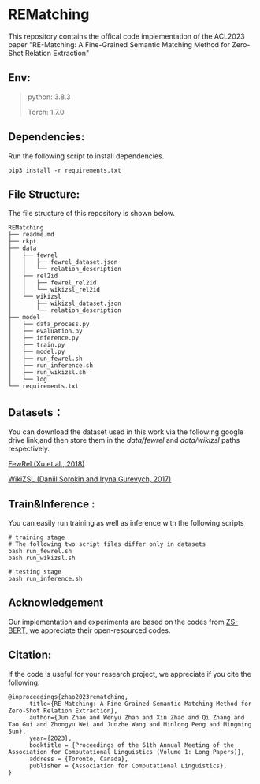 # REMatching

This repository contains the offical code implementation of the ACL2023 paper "RE-Matching: A Fine-Grained Semantic Matching Method for Zero-Shot Relation Extraction"

## Env:

> python: 3.8.3
> 
> Torch: 1.7.0

## Dependencies:

Run the following script to install dependencies.

```
pip3 install -r requirements.txt
```

## File Structure:

The file structure of this repository is shown below.

```
REMatching
├── readme.md
├── ckpt
├── data
│   ├── fewrel
│   │   ├── fewrel_dataset.json
│   │   └── relation_description
│   ├── rel2id
│   │   ├── fewrel_rel2id
│   │   └── wikizsl_rel2id
│   └── wikizsl
│       ├── wikizsl_dataset.json
│       └── relation_description
├── model
│   ├── data_process.py
│   ├── evaluation.py
│   ├── inference.py
│   ├── train.py
│   ├── model.py
│   ├── run_fewrel.sh
│   ├── run_inference.sh
│   ├── run_wikizsl.sh
│   └── log
└── requirements.txt
```

## Datasets：

You can download the dataset used in this work via the following google drive link,and then store them in the *data/fewrel* and *data/wikizsl* paths respectively.

[FewRel (Xu et al., 2018)](https://drive.google.com/file/d/1PgSTaEEUxsE-9lhQan3Yj91pzLhxv7cT/view?usp=sharing)

[WikiZSL (Daniil Sorokin and Iryna Gurevych, 2017)](https://drive.google.com/file/d/1kGmhlpTTq8UmIUPZ2CSIruWWsi_l_ERH/view?usp=share_link)

## Train&Inference :

You can easily run training as well as inference with the following scripts

```
# training stage
# The following two script files differ only in datasets
bash run_fewrel.sh
bash run_wikizsl.sh

# testing stage
bash run_inference.sh
```

## Acknowledgement

Our implementation and experiments are based on the codes from [ZS-BERT](https://github.com/dinobby/ZS-BERT), we appreciate their open-resourced codes.

## Citation:

If the code is useful for your research project, we appreciate if you cite the following:

```
@inproceedings{zhao2023rematching,
      title={RE-Matching: A Fine-Grained Semantic Matching Method for Zero-Shot Relation Extraction}, 
      author={Jun Zhao and Wenyu Zhan and Xin Zhao and Qi Zhang and Tao Gui and Zhongyu Wei and Junzhe Wang and Minlong Peng and Mingming Sun},
      year={2023},
      booktitle = {Proceedings of the 61th Annual Meeting of the Association for Computational Linguistics (Volume 1: Long Papers)},
      address = {Toronto, Canada},
      publisher = {Association for Computational Linguistics},
}
```
